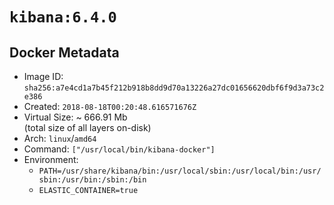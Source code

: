# `kibana:6.4.0`

## Docker Metadata

- Image ID: `sha256:a7e4cd1a7b45f212b918b8dd9d70a13226a27dc01656620dbf6f9d3a73c2e386`
- Created: `2018-08-18T00:20:48.616571676Z`
- Virtual Size: ~ 666.91 Mb  
  (total size of all layers on-disk)
- Arch: `linux`/`amd64`
- Command: `["/usr/local/bin/kibana-docker"]`
- Environment:
  - `PATH=/usr/share/kibana/bin:/usr/local/sbin:/usr/local/bin:/usr/sbin:/usr/bin:/sbin:/bin`
  - `ELASTIC_CONTAINER=true`
